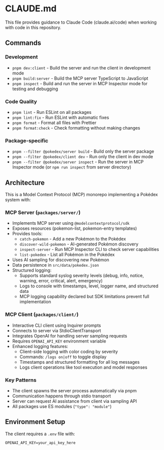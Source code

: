 # CLAUDE.md

This file provides guidance to Claude Code (claude.ai/code) when working with code in this repository.

## Commands

### Development
- `pnpm dev:client` - Build the server and run the client in development mode
- `pnpm build:server` - Build the MCP server TypeScript to JavaScript
- `pnpm inspect` - Build and run the server in MCP Inspector mode for testing and debugging

### Code Quality
- `pnpm lint` - Run ESLint on all packages
- `pnpm lint:fix` - Run ESLint with automatic fixes
- `pnpm format` - Format all files with Prettier
- `pnpm format:check` - Check formatting without making changes

### Package-specific
- `pnpm --filter @pokedex/server build` - Build only the server package
- `pnpm --filter @pokedex/client dev` - Run only the client in dev mode
- `pnpm --filter @pokedex/server inspect` - Run the server in MCP Inspector mode (or `npm run inspect` from server directory)

## Architecture

This is a Model Context Protocol (MCP) monorepo implementing a Pokédex system with:

### MCP Server (`packages/server/`)
- Implements MCP server using `@modelcontextprotocol/sdk`
- Exposes resources (pokemon-list, pokemon-entry templates)
- Provides tools:
  - `catch-pokemon` - Add a new Pokémon to the Pokédex
  - `discover-wild-pokemon` - AI-generated Pokémon discovery
  - `inspect-server` - Run MCP Inspector CLI to check server capabilities
  - `list-pokedex` - List all Pokémon in the Pokédex
- Uses AI sampling for discovering new Pokémon
- Data persistence in `src/data/pokedex.json`
- Structured logging:
  - Supports standard syslog severity levels (debug, info, notice, warning, error, critical, alert, emergency)
  - Logs to console with timestamps, level, logger name, and structured data
  - MCP logging capability declared but SDK limitations prevent full implementation

### MCP Client (`packages/client/`)
- Interactive CLI client using Inquirer prompts
- Connects to server via StdioClientTransport
- Integrates OpenAI for handling server sampling requests
- Requires `OPENAI_API_KEY` environment variable
- Enhanced logging features:
  - Client-side logging with color coding by severity
  - Commands: `/logs on|off` to toggle display
  - Timestamps and structured formatting for all log messages
  - Logs client operations like tool execution and model responses

### Key Patterns
- The client spawns the server process automatically via pnpm
- Communication happens through stdio transport
- Server can request AI assistance from client via sampling API
- All packages use ES modules (`"type": "module"`)

## Environment Setup
The client requires a `.env` file with:
```
OPENAI_API_KEY=your_api_key_here
```